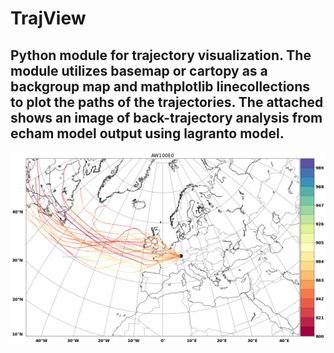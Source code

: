 # TrajView
## Python module for trajectory visualization. The module utilizes basemap or cartopy as a backgroup map and mathplotlib linecollections to plot the paths of the trajectories. The attached shows an image of back-trajectory analysis from echam model output  using lagranto model. 

![alt text](https://github.com/Dan-Boat/TrajView/blob/main/test/Figure%202022-01-26%20205629.png?raw=True)
